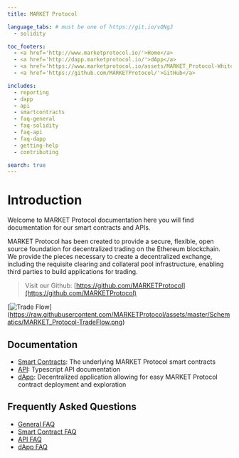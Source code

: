 ```yaml
---
title: MARKET Protocol

language_tabs: # must be one of https://git.io/vQNgJ
  - solidity

toc_footers:
  - <a href='http://www.marketprotocol.io/'>Home</a>
  - <a href='http://dapp.marketprotocol.io/'>dApp</a>
  - <a href='https://www.marketprotocol.io/assets/MARKET_Protocol-Whitepaper.pdf'>Whitepaper</a>
  - <a href='https://github.com/MARKETProtocol/'>GitHub</a>

includes:
  - reporting
  - dapp
  - api
  - smartcontracts
  - faq-general
  - faq-solidity
  - faq-api
  - faq-dapp
  - getting-help
  - contributing

search: true
---
```


# Introduction

Welcome to MARKET Protocol documentation here you will find documentation for our smart contracts and APIs.

MARKET Protocol has been created to provide a secure, flexible, open source foundation for decentralized trading on the
Ethereum blockchain. We provide the pieces necessary to create a decentralized exchange, including the requisite
clearing and collateral pool infrastructure, enabling third parties to build applications for trading.

> Visit our Github: [https://github.com/MARKETProtocol](https://github.com/MARKETProtocol)

[![Trade Flow](https://raw.githubusercontent.com/MARKETProtocol/assets/master/Schematics/MARKET_Protocol-TradeFlow.png)]
(https://raw.githubusercontent.com/MARKETProtocol/assets/master/Schematics/MARKET_Protocol-TradeFlow.png)

## Documentation
* [Smart Contracts](#solidity-smart-contracts): The underlying MARKET Protocol smart contracts
* [API](#api):  Typescript API documentation
* [dApp](#dapp): Decentralized application allowing for easy MARKET Protocol contract deployment and exploration

## Frequently Asked Questions
* [General FAQ](#faq-general)
* [Smart Contract FAQ](#faq-solidity-smart-contracts)
* [API FAQ](#faq-api)
* [dApp FAQ](#faq-dapp)
